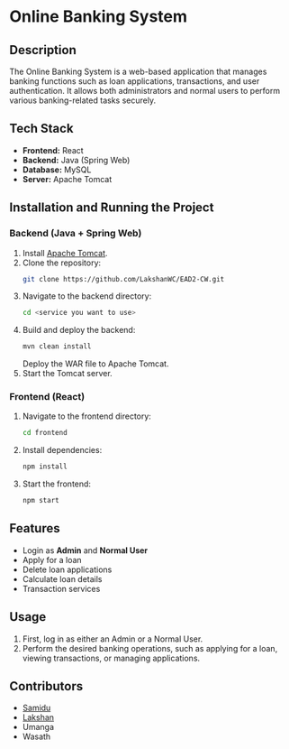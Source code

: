 # Online Banking System

## Description

The Online Banking System is a web-based application that manages banking functions such as loan applications, transactions, and user authentication. It allows both administrators and normal users to perform various banking-related tasks securely.

## Tech Stack

- **Frontend:** React
- **Backend:** Java (Spring Web)
- **Database:** MySQL
- **Server:** Apache Tomcat

## Installation and Running the Project

### Backend (Java + Spring Web)

1. Install [Apache Tomcat](https://tomcat.apache.org/).
2. Clone the repository:
   ```sh
   git clone https://github.com/LakshanWC/EAD2-CW.git
   ```
3. Navigate to the backend directory:
   ```sh
   cd <service you want to use>
   ```
4. Build and deploy the backend:
   ```sh
   mvn clean install
   ```
   Deploy the WAR file to Apache Tomcat.
5. Start the Tomcat server.

### Frontend (React)

1. Navigate to the frontend directory:
   ```sh
   cd frontend
   ```
2. Install dependencies:
   ```sh
   npm install
   ```
3. Start the frontend:
   ```sh
   npm start
   ```

## Features

- Login as **Admin** and **Normal User**
- Apply for a loan
- Delete loan applications
- Calculate loan details
- Transaction services

## Usage

1. First, log in as either an Admin or a Normal User.
2. Perform the desired banking operations, such as applying for a loan, viewing transactions, or managing applications.

## Contributors

- [Samidu](https://github.com/SamiduSamarasinghe)
- [Lakshan](https://github.com/LakshanWC)
- Umanga
- Wasath

